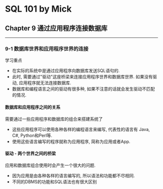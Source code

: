 # SQL 101 by Mick #
## Chapter 9 通过应用程序连接数据库 ##


---
### 9-1 数据库世界和应用程序世界的连接 ###

学习重点
- 在实际的系统中是通过应用程序向数据库发送SQL语句的.
- 此时, 需要通过"驱动"这座桥梁来连接应用程序世界和数据库世界. 如果没有驱动, 应用程序就无法连接数据库.
- 数据库和编程语言之间的驱动有很多种, 如果不注意的话就会发生驱动不匹配的情况.


#### 数据库和应用程序之间的关系 ####

需要通过一些应用程序和数据库的组合来搭建系统了
- 这些应用程序可以使用各种各样的编程语言来编写, 代表性的语言有 Java, C#, Python和Perl等.
- 使用这些语言编写的程序就称为应用程序, 简称为应用或者App.

#### 驱动 - 两个世界之间的桥梁 ####

应用和数据库组合使用时会产生一个很大的问题.
- 因为应用是由各种各样的语言编写的, 所以语法和功能都不尽相同.
- 不同的DBMS的功能和SQL语法也有很大区别



